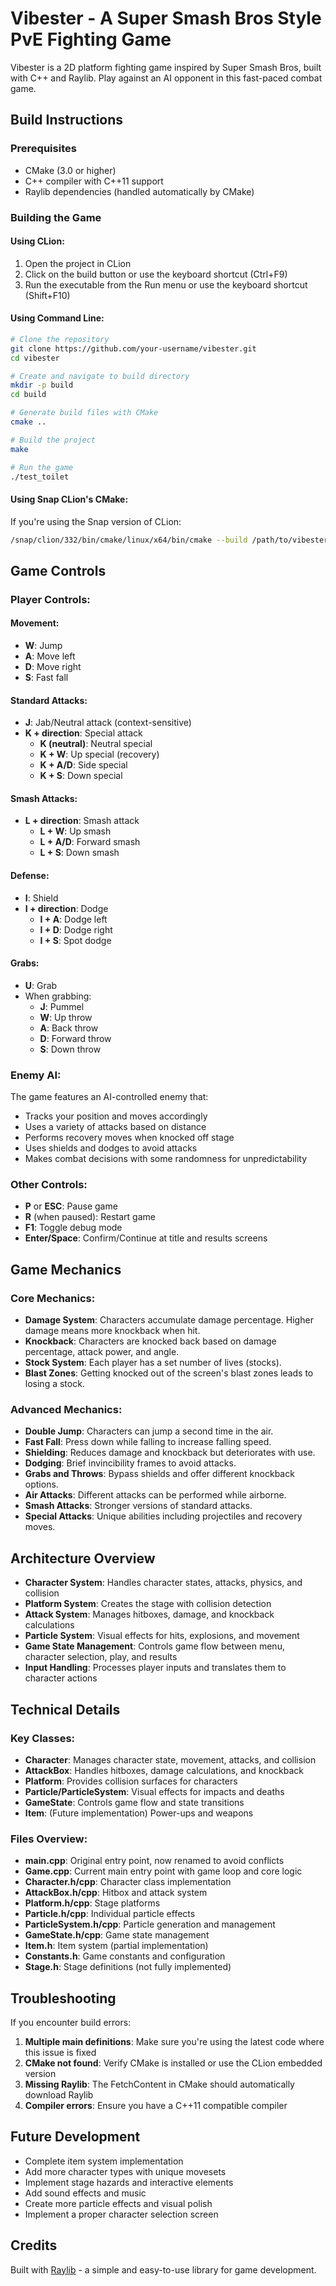 # Vibester - A Super Smash Bros Style PvE Fighting Game

Vibester is a 2D platform fighting game inspired by Super Smash Bros, built with C++ and Raylib. Play against an AI opponent in this fast-paced combat game.

## Build Instructions

### Prerequisites

- CMake (3.0 or higher)
- C++ compiler with C++11 support
- Raylib dependencies (handled automatically by CMake)

### Building the Game

#### Using CLion:

1. Open the project in CLion
2. Click on the build button or use the keyboard shortcut (Ctrl+F9)
3. Run the executable from the Run menu or use the keyboard shortcut (Shift+F10)

#### Using Command Line:

```bash
# Clone the repository
git clone https://github.com/your-username/vibester.git
cd vibester

# Create and navigate to build directory
mkdir -p build
cd build

# Generate build files with CMake
cmake ..

# Build the project
make

# Run the game
./test_toilet
```

#### Using Snap CLion's CMake:

If you're using the Snap version of CLion:

```bash
/snap/clion/332/bin/cmake/linux/x64/bin/cmake --build /path/to/vibester/cmake-build-debug --target test_toilet -j 38
```

## Game Controls

### Player Controls:

#### Movement:
- **W**: Jump
- **A**: Move left
- **D**: Move right
- **S**: Fast fall

#### Standard Attacks:
- **J**: Jab/Neutral attack (context-sensitive)
- **K + direction**: Special attack
  - **K (neutral)**: Neutral special
  - **K + W**: Up special (recovery)
  - **K + A/D**: Side special
  - **K + S**: Down special

#### Smash Attacks:
- **L + direction**: Smash attack
  - **L + W**: Up smash
  - **L + A/D**: Forward smash
  - **L + S**: Down smash

#### Defense:
- **I**: Shield
- **I + direction**: Dodge
  - **I + A**: Dodge left
  - **I + D**: Dodge right
  - **I + S**: Spot dodge

#### Grabs:
- **U**: Grab
- When grabbing:
  - **J**: Pummel
  - **W**: Up throw
  - **A**: Back throw
  - **D**: Forward throw
  - **S**: Down throw

### Enemy AI:

The game features an AI-controlled enemy that:
- Tracks your position and moves accordingly
- Uses a variety of attacks based on distance
- Performs recovery moves when knocked off stage
- Uses shields and dodges to avoid attacks
- Makes combat decisions with some randomness for unpredictability

### Other Controls:

- **P** or **ESC**: Pause game
- **R** (when paused): Restart game
- **F1**: Toggle debug mode
- **Enter/Space**: Confirm/Continue at title and results screens

## Game Mechanics

### Core Mechanics:

- **Damage System**: Characters accumulate damage percentage. Higher damage means more knockback when hit.
- **Knockback**: Characters are knocked back based on damage percentage, attack power, and angle.
- **Stock System**: Each player has a set number of lives (stocks).
- **Blast Zones**: Getting knocked out of the screen's blast zones leads to losing a stock.

### Advanced Mechanics:

- **Double Jump**: Characters can jump a second time in the air.
- **Fast Fall**: Press down while falling to increase falling speed.
- **Shielding**: Reduces damage and knockback but deteriorates with use.
- **Dodging**: Brief invincibility frames to avoid attacks.
- **Grabs and Throws**: Bypass shields and offer different knockback options.
- **Air Attacks**: Different attacks can be performed while airborne.
- **Smash Attacks**: Stronger versions of standard attacks.
- **Special Attacks**: Unique abilities including projectiles and recovery moves.

## Architecture Overview

- **Character System**: Handles character states, attacks, physics, and collision
- **Platform System**: Creates the stage with collision detection
- **Attack System**: Manages hitboxes, damage, and knockback calculations
- **Particle System**: Visual effects for hits, explosions, and movement
- **Game State Management**: Controls game flow between menu, character selection, play, and results
- **Input Handling**: Processes player inputs and translates them to character actions

## Technical Details

### Key Classes:

- **Character**: Manages character state, movement, attacks, and collision
- **AttackBox**: Handles hitboxes, damage calculations, and knockback
- **Platform**: Provides collision surfaces for characters
- **Particle/ParticleSystem**: Visual effects for impacts and deaths
- **GameState**: Controls game flow and state transitions
- **Item**: (Future implementation) Power-ups and weapons

### Files Overview:

- **main.cpp**: Original entry point, now renamed to avoid conflicts
- **Game.cpp**: Current main entry point with game loop and core logic 
- **Character.h/cpp**: Character class implementation
- **AttackBox.h/cpp**: Hitbox and attack system
- **Platform.h/cpp**: Stage platforms
- **Particle.h/cpp**: Individual particle effects
- **ParticleSystem.h/cpp**: Particle generation and management
- **GameState.h/cpp**: Game state management
- **Item.h**: Item system (partial implementation)
- **Constants.h**: Game constants and configuration
- **Stage.h**: Stage definitions (not fully implemented)

## Troubleshooting

If you encounter build errors:

1. **Multiple main definitions**: Make sure you're using the latest code where this issue is fixed
2. **CMake not found**: Verify CMake is installed or use the CLion embedded version
3. **Missing Raylib**: The FetchContent in CMake should automatically download Raylib
4. **Compiler errors**: Ensure you have a C++11 compatible compiler

## Future Development

- Complete item system implementation
- Add more character types with unique movesets
- Implement stage hazards and interactive elements
- Add sound effects and music
- Create more particle effects and visual polish
- Implement a proper character selection screen

## Credits

Built with [Raylib](https://www.raylib.com/) - a simple and easy-to-use library for game development.